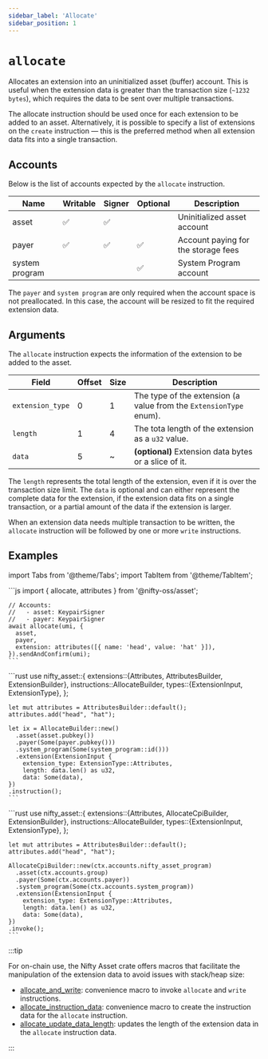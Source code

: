 ```yaml
---
sidebar_label: 'Allocate'
sidebar_position: 1
---
```


# `allocate`

Allocates an extension into an uninitialized asset (buffer) account. This is useful when the extension data is greater than the transaction size (`~1232 bytes`), which requires the data to be sent over multiple transactions.

The allocate instruction should be used once for each extension to be added to an asset. Alternatively, it is possible to specify a list of extensions on the `create` instruction &mdash; this is the preferred method when all extension data fits into a single transaction.

## Accounts

Below is the list of accounts expected by the `allocate` instruction.

| Name             | Writable | Signer | Optional | Description |
|------------------|----------|--------|----------|-------------|
| asset            | ✅       | ✅      |          | Uninitialized asset account |
| payer            | ✅       | ✅      | ✅       | Account paying for the storage fees |
| system program   |          |        | ✅       | System Program account |

The `payer` and `system program` are only required when the account space is not preallocated. In this case, the account will be resized to fit the required extension data.

## Arguments

The `allocate` instruction expects the information of the extension to be added to the asset.

| Field             | Offset | Size | Description |
|-------------------|--------|------|-------------|
| `extension_type`  | 0      | 1    | The type of the extension (a value from the `ExtensionType` enum). |
| `length`          | 1      | 4    | The tota length of the extension as a `u32` value. |
| `data`            | 5      | ~    | **(optional)** Extension data bytes or a slice of it. |

The `length` represents the total length of the extension, even if it is over the transaction size limit. The `data` is optional and can either represent the complete data for the extension, if the extension data fits on a single transaction, or a partial amount of the data if the extension is larger.

When an extension data needs multiple transaction to be written, the `allocate` instruction will be followed by one or more `write` instructions.

## Examples

import Tabs from '@theme/Tabs';
import TabItem from '@theme/TabItem';

<Tabs>
  <TabItem value="javascript" label="JavaScript" default>
    ```js
    import { allocate, attributes } from '@nifty-oss/asset';

    // Accounts:
    //   - asset: KeypairSigner
    //   - payer: KeypairSigner
    await allocate(umi, {
      asset,
      payer,
      extension: attributes([{ name: 'head', value: 'hat' }]),
    }).sendAndConfirm(umi);
    ```
  </TabItem>
  <TabItem value="rust" label="Rust">
    ```rust
    use nifty_asset::{
      extensions::{Attributes, AttributesBuilder, ExtensionBuilder},
      instructions::AllocateBuilder,
      types::{ExtensionInput, ExtensionType},
    };

    let mut attributes = AttributesBuilder::default();
    attributes.add("head", "hat");

    let ix = AllocateBuilder::new()
      .asset(asset.pubkey())
      .payer(Some(payer.pubkey()))
      .system_program(Some(system_program::id()))
      .extension(ExtensionInput {
        extension_type: ExtensionType::Attributes,
        length: data.len() as u32,
        data: Some(data),
    })
    .instruction();
    ```
  </TabItem>
  <TabItem value="rust on-chain" label="Rust (on-chain)">
    ```rust
    use nifty_asset::{
      extensions::{Attributes, AllocateCpiBuilder, ExtensionBuilder},
      instructions::AllocateBuilder,
      types::{ExtensionInput, ExtensionType},
    };

    let mut attributes = AttributesBuilder::default();
    attributes.add("head", "hat");

    AllocateCpiBuilder::new(ctx.accounts.nifty_asset_program)
      .asset(ctx.accounts.group)
      .payer(Some(ctx.accounts.payer))
      .system_program(Some(ctx.accounts.system_program))
      .extension(ExtensionInput {
        extension_type: ExtensionType::Attributes,
        length: data.len() as u32,
        data: Some(data),
    })
    .invoke();
    ```
  </TabItem>
</Tabs>

:::tip

For on-chain use, the Nifty Asset crate offers macros that facilitate the manipulation of the extension data to avoid issues with stack/heap size:
- [allocate_and_write](https://docs.rs/nifty-asset/0.4.0/nifty_asset/macro.allocate_and_write.html): convenience macro to invoke `allocate` and `write` instructions.
- [allocate_instruction_data](https://docs.rs/nifty-asset/0.4.0/nifty_asset/macro.allocate_instruction_data.html): convenience macro to create the instruction data for the `allocate` instruction.
- [allocate_update_data_length](https://docs.rs/nifty-asset/0.4.0/nifty_asset/macro.allocate_update_data_length.html): updates the length of the extension data in the `allocate` instruction data.

:::